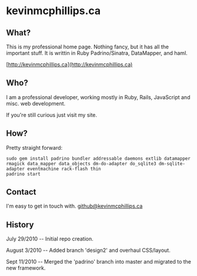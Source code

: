 # kevinmcphillips.ca

## What?

This is my professional home page. Nothing fancy, but it has all the important stuff. It is writtin in Ruby Padrino/Sinatra, DataMapper, and haml.

[http://kevinmcphillips.ca](http://kevinmcphillips.ca)


## Who?

I am a professional developer, working mostly in Ruby, Rails, JavaScript and misc. web development.

If you're still curious just visit my site.


## How?

Pretty straight forward:

    sudo gem install padrino bundler addressable daemons extlib datamapper rmagick data_mapper data_objects dm-do-adapter do_sqlite3 dm-sqlite-adapter eventmachine rack-flash thin
    padrino start


## Contact

I'm easy to get in touch with. [github@kevinmcphillips.ca](mailto:github@kevinmcphillips.ca)


## History

July 29/2010 -- Initial repo creation.

August 3/2010 -- Added branch 'design2' and overhaul CSS/layout.

Sept 11/2010 -- Merged the 'padrino' branch into master and migrated to the new framework.

